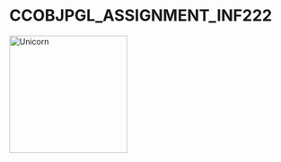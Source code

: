 # CCOBJPGL_ASSIGNMENT_INF222

<img align="center" width=210px alt="Unicorn" src="https://tenor.com/view/taehyung-wipe-gif-22390516" />
